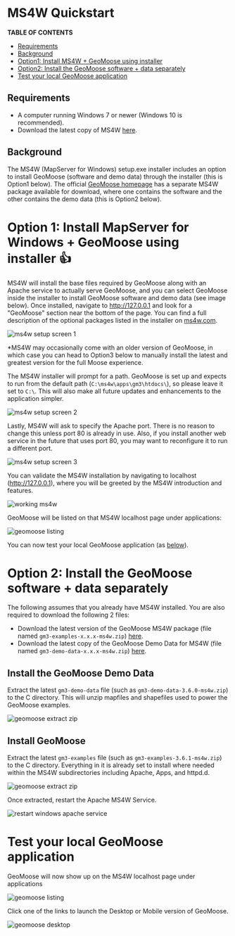 # MS4W Quickstart

**TABLE OF CONTENTS**
* [Requirements](#req)
* [Background](#back)
* [Option1: Install MS4W + GeoMoose using installer](#option1)
* [Option2: Install the GeoMoose software + data separately](#option2)
* [Test your local GeoMoose application](#test)

## <a name="req"></a>Requirements

 * A computer running Windows 7 or newer (Windows 10 is recommended).
 * Download the latest copy of MS4W [here](https://ms4w.com).

## <a name="back"></a>Background

The MS4W (MapServer for Windows) setup.exe installer includes an option to install GeoMoose (software and
demo data) through the installer (this is Option1 below).  The official [GeoMoose homepage](https://www.geomoose.org/download.html) 
has a separate MS4W package available for download, where one contains the software and the other contains 
the demo data (this is Option2 below). 

# <a name="option1">Option 1: Install MapServer for Windows + GeoMoose using installer :+1:

MS4W will install the base files required by GeoMoose along with an Apache service to actually serve GeoMoose, and
you can select GeoMoose inside the installer to install GeoMoose software and demo data (see image below). 
Once installed, navigate to http://127.0.0.1 and look for a "GeoMoose" section near the bottom of the page.
You can find a full description of the optional packages listed in the installer on [ms4w.com](https://www.geomoose.org/download.html).

![ms4w setup screen 1](ms4w-setup-1.png)

*MS4W may occasionally come with an older version of GeoMoose, in which case you can head to Option3 below to manually 
install the latest and greatest version for the full Moose experience.

The MS4W installer will prompt for a path. GeoMoose is set up and expects to run from the default path (`C:\ms4w\apps\gm3\htdocs\`), 
so please leave it set to `C:\`.  This will also make all future updates and enhancements to the 
application simpler.

![ms4w setup screen 2](ms4w-setup-2.png)

Lastly, MS4W will ask to specify the Apache port. There is no reason to change this unless port 80 is 
already in use. Also, if you install another web service in the future that uses port 80, you may want 
to reconfigure it to run a different port.

![ms4w setup screen 3](ms4w-setup-3.png)

You can validate the MS4W installation by navigating to localhost (http://127.0.0.1), where you will 
be greeted by the MS4W introduction and features.

![working ms4w](ms4w-success.png)

GeoMoose will be listed on that MS4W localhost page under applications:

![geomoose listing](geomoose-success-1.png)

You can now test your local GeoMoose application (as [below](#test)).

# <a name="option2">Option 2: Install the GeoMoose software + data separately

The following assumes that you already have MS4W installed.  You are also required to download 
the following 2 files:

 * Download the latest version of the GeoMoose MS4W package (file named `gm3-examples-x.x.x-ms4w.zip`) [here](https://www.geomoose.org/download.html).
 * Download the latest copy of the GeoMoose Demo Data for MS4W (file named `gm3-demo-data-x.x.x-ms4w.zip`) [here](https://www.geomoose.org/download.html).

## Install the GeoMoose Demo Data

Extract the latest `gm3-demo-data` file (such as `gm3-demo-data-3.6.0-ms4w.zip`) to the C directory. 
This will unzip mapfiles and shapefiles used to power the GeoMoose examples.

![geomoose extract zip](geomoose-setup-1.png)

## Install GeoMoose

Extract the latest `gm3-examples` file (such as `gm3-examples-3.6.1-ms4w.zip`) to the C directory. 
Everything in it is already set to install where needed within the MS4W subdirectories including 
Apache, Apps, and httpd.d.

![geomoose extract zip](geomoose-setup-1.png)

Once extracted, restart the Apache MS4W Service.

![restart windows apache service](geomoose-setup-2.png)

# <a name="test">Test your local GeoMoose application

GeoMoose will now show up on the MS4W localhost page under applications

![geomoose listing](geomoose-success-1.png)

Click one of the links to launch the Desktop or Mobile version of GeoMoose.

![geomoose desktop](geomoose-success-2.png)



